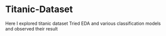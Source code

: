 # Titanic-Dataset
Here I explored titanic dataset
Tried EDA and various classification models and observed their result
